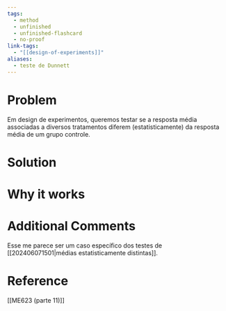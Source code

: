 ```yaml
---
tags:
  - method
  - unfinished
  - unfinished-flashcard
  - no-proof
link-tags:
  - "[[design-of-experiments]]"
aliases:
  - teste de Dunnett
---
```

# Problem
Em design de experimentos, queremos testar se a resposta média associadas a diversos tratamentos diferem (estatisticamente) da resposta média de um grupo controle.

# Solution


# Why it works


# Additional Comments
Esse me parece ser um caso específico dos testes de [[202406071501|médias estatisticamente distintas]].

# Reference
[[ME623 (parte 11)]]




